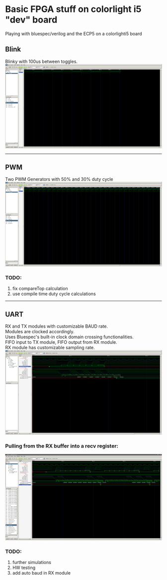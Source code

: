 # Basic FPGA stuff on colorlight i5 "dev" board

Playing with bluespec/verilog and the ECP5 on a colorlighti5 board
## Blink
Blinky with 100us between toggles.
![yo](doc/blinky200us.png)

---

## PWM
Two PWM Generators with 50% and 30% duty cycle
![yo](doc/pwm.png)
### TODO:
1. fix compareTop calculation
2. use compile time duty cycle calculations

---

## UART
RX and TX modules with customizable BAUD rate. <br>
Modules are clocked accordingly. <br>
Uses Bluespec's built-in clock domain crossing functionalities. <br>
FIFO input to TX module, FIFO output from RX module. <br>
RX module has customizable sampling rate.
![yo](doc/uart1.png)
### Pulling from the RX buffer into a recv register:
![yo](doc/uart2.PNG)
### TODO:
1. further simulations
2. HW testing
3. add auto baud in RX module
